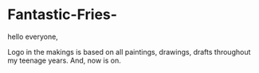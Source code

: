 # Fantastic-Fries-

hello everyone,

Logo in the makings is based on all paintings, drawings, drafts throughout my teenage years.
And, now is on. 
